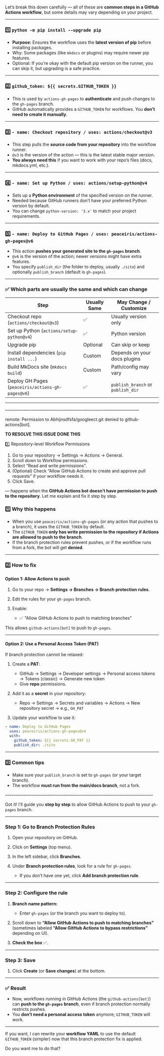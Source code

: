 Let’s break this down carefully — all of these are **common steps in a GitHub Actions workflow**, but some details may vary depending on your project.

---

### 1️⃣ `python -m pip install --upgrade pip`

* **Purpose:** Ensures the workflow uses the **latest version of pip** before installing packages.
* Why: Some packages (like `mkdocs` or plugins) may require newer pip features.
* Optional: If you’re okay with the default pip version on the runner, you can skip it, but upgrading is a safe practice.

---

### 2️⃣ `github_token: ${{ secrets.GITHUB_TOKEN }}`

* This is used by `actions-gh-pages` to **authenticate** and push changes to the `gh-pages` branch.
* GitHub automatically provides a `GITHUB_TOKEN` for workflows. You **don’t need to create it manually**.

---

### 3️⃣ `- name: Checkout repository / uses: actions/checkout@v3`

* This step pulls the **source code from your repository** into the workflow runner.
* `@v3` is the version of the action — this is the latest stable major version.
* **You always need this** if you want to work with your repo’s files (docs, mkdocs.yml, etc.).

---

### 4️⃣ `- name: Set up Python / uses: actions/setup-python@v4`

* Sets up a **Python environment** of the specified version on the runner.
* Needed because GitHub runners don’t have your preferred Python version by default.
* You can change `python-version: '3.x'` to match your project requirements.

---

### 5️⃣ `- name: Deploy to GitHub Pages / uses: peaceiris/actions-gh-pages@v6`

* This action **pushes your generated site to the `gh-pages` branch**.
* `@v6` is the version of the action; newer versions might have extra features.
* You specify `publish_dir` (the folder to deploy, usually `./site`) and optionally `publish_branch` (default is `gh-pages`).

---

### ✅ Which parts are **usually the same** and which can change

| Step                                              | Usually Same | May Change / Customize            |
| ------------------------------------------------- | ------------ | --------------------------------- |
| Checkout repo (`actions/checkout@v3`)             | ✅            | Usually version only              |
| Set up Python (`actions/setup-python@v4`)         | ✅            | Python version                    |
| Upgrade pip                                       | Optional     | Can skip or keep                  |
| Install dependencies (`pip install ...`)          | Custom       | Depends on your docs plugins      |
| Build MkDocs site (`mkdocs build`)                | Custom       | Path/config may vary              |
| Deploy GH Pages (`peaceiris/actions-gh-pages@v6`) | ✅            | `publish_branch` or `publish_dir` |

---




**-------------------------------------------------------------------**



remote: Permission to Abhijnsdfsfa/googleect.git denied to github-actions[bot].


**TO RESOLVE THIS ISSUE DONE THIS**

1️⃣ Repository-level Workflow Permissions

1. Go to your repository → Settings → Actions → General.
2. Scroll down to Workflow permissions.
3. Select “Read and write permissions”.
4. (Optional) Check “Allow GitHub Actions to create and approve pull requests” if your workflow needs it.
5. Click Save.



— happens when the **GitHub Actions bot doesn’t have permission to push to the repository**. Let me explain and fix it step by step.



### 1️⃣ Why this happens

* When you use `peaceiris/actions-gh-pages` (or any action that pushes to a branch), it uses the `GITHUB_TOKEN` by default.
* The `GITHUB_TOKEN` **only has write permission to the repository if Actions are allowed to push to the branch**.
* If the branch protection rules prevent pushes, or if the workflow runs from a fork, the bot will get **denied**.

---

### 2️⃣ How to fix

#### Option 1: Allow Actions to push

1. Go to your repo → **Settings → Branches → Branch protection rules**.
2. Edit the rules for your `gh-pages` branch.
3. Enable:

   * ✅ "Allow GitHub Actions to push to matching branches"

This allows `github-actions[bot]` to push to `gh-pages`.

---

#### Option 2: Use a Personal Access Token (PAT)

If branch protection cannot be relaxed:

1. Create a **PAT**:

   * GitHub → Settings → Developer settings → Personal access tokens → Tokens (classic) → Generate new token
   * Give **repo** permissions.

2. Add it as a **secret** in your repository:

   * Repo → Settings → Secrets and variables → Actions → New repository secret → e.g., `GH_PAT`

3. Update your workflow to use it:

```yaml
- name: Deploy to GitHub Pages
  uses: peaceiris/actions-gh-pages@v4
  with:
    github_token: ${{ secrets.GH_PAT }}
    publish_dir: ./site
```

---

### 3️⃣ Common tips

* Make sure your `publish_branch` is set to `gh-pages` (or your target branch).
* The workflow **must run from the main/docs branch**, not a fork.




**--------------------------------------------------------------------------**

Got it! I’ll guide you **step by step** to allow GitHub Actions to push to your `gh-pages` branch.

---

### Step 1: Go to Branch Protection Rules

1. Open your repository on GitHub.
2. Click on **Settings** (top menu).
3. In the left sidebar, click **Branches**.
4. Under **Branch protection rules**, look for a rule for `gh-pages`.

   * If you don’t have one yet, click **Add branch protection rule**.

---

### Step 2: Configure the rule

1. **Branch name pattern:**

   * Enter `gh-pages` (or the branch you want to deploy to).
2. Scroll down to **“Allow GitHub Actions to push to matching branches”** (sometimes labeled **“Allow GitHub Actions to bypass restrictions”** depending on UI).
3. **Check the box** ✅.

---

### Step 3: Save

1. Click **Create** (or **Save changes**) at the bottom.

---

### ✅ Result

* Now, workflows running in GitHub Actions (the `github-actions[bot]`) can **push to the `gh-pages` branch**, even if branch protection normally restricts pushes.
* You **don’t need a personal access token** anymore; `GITHUB_TOKEN` will work.

---

If you want, I can rewrite your **workflow YAML** to use the default `GITHUB_TOKEN` (simpler) now that this branch protection fix is applied.

Do you want me to do that?
